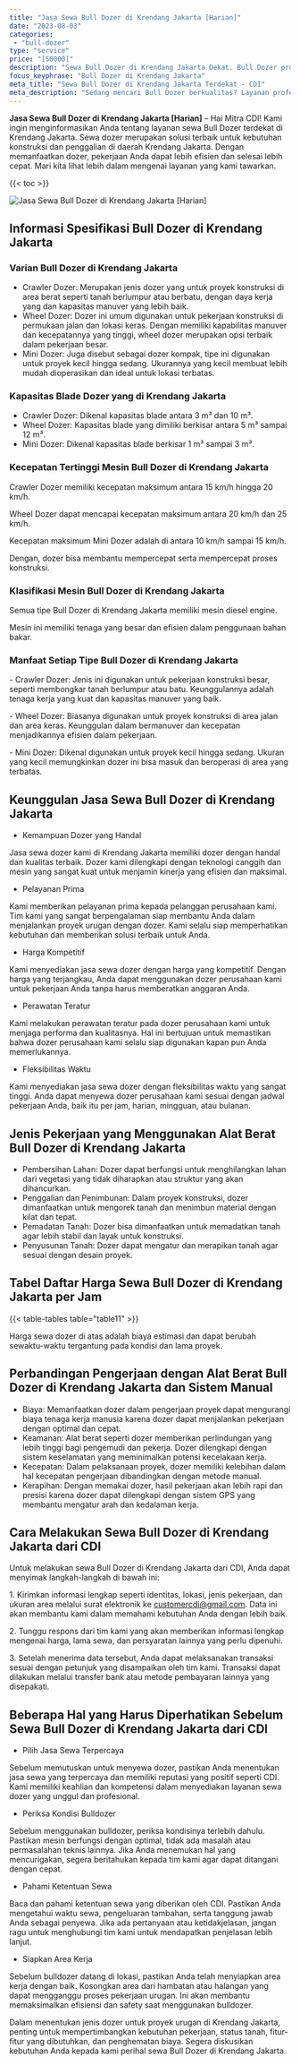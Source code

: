 ```yaml
---
title: "Jasa Sewa Bull Dozer di Krendang Jakarta [Harian]"
date: "2023-08-03"
categories:
 - "bull-dozer"
type: "service"
price: "[50000]"
description: "Sewa Bull Dozer di Krendang Jakarta Dekat. Bull Dozer profesional untuk kebutuhan proyek konstruksi dengan performa maksimal. Hubungi kami untuk informasi lebih detail."
focus_keyphrase: "Bull Dozer di Krendang Jakarta"
meta_title: "Sewa Bull Dozer di Krendang Jakarta Terdekat - CDI"
meta_description: "Sedang mencari Bull Dozer berkualitas? Layanan profesional kami siap melayani dengan harga kompetitif. Dapatkan penawaran sekarang."
---
```


**Jasa Sewa Bull Dozer di Krendang Jakarta [Harian]** – Hai Mitra CDI! Kami ingin menginformasikan Anda tentang layanan sewa Bull Dozer terdekat di Krendang Jakarta. Sewa dozer merupakan solusi terbaik untuk kebutuhan konstruksi dan penggalian di daerah Krendang Jakarta. Dengan memanfaatkan dozer, pekerjaan Anda dapat lebih efisien dan selesai lebih cepat. Mari kita lihat lebih dalam mengenai layanan yang kami tawarkan.

{{< toc >}}

![Jasa Sewa Bull Dozer di Krendang Jakarta [Harian]](/images/bull-dozer/bull-dozer-18.jpg)

## Informasi Spesifikasi Bull Dozer di Krendang Jakarta

### Varian Bull Dozer di Krendang Jakarta

*   Crawler Dozer: Merupakan jenis dozer yang untuk proyek konstruksi di area berat seperti tanah berlumpur atau berbatu, dengan daya kerja yang dan kapasitas manuver yang lebih baik.
*   Wheel Dozer: Dozer ini umum digunakan untuk pekerjaan konstruksi di permukaan jalan dan lokasi keras. Dengan memiliki kapabilitas manuver dan kecepatannya yang tinggi, wheel dozer merupakan opsi terbaik dalam pekerjaan besar.
*   Mini Dozer: Juga disebut sebagai dozer kompak, tipe ini digunakan untuk proyek kecil hingga sedang. Ukurannya yang kecil membuat lebih mudah dioperasikan dan ideal untuk lokasi terbatas.

### Kapasitas Blade Dozer yang di Krendang Jakarta

*   Crawler Dozer: Dikenal kapasitas blade antara 3 m³ dan 10 m³.
*   Wheel Dozer: Kapasitas blade yang dimiliki berkisar antara 5 m³ sampai 12 m³.
*   Mini Dozer: Dikenal kapasitas blade berkisar 1 m³ sampai 3 m³.

### Kecepatan Tertinggi Mesin Bull Dozer di Krendang Jakarta

Crawler Dozer memiliki kecepatan maksimum antara 15 km/h hingga 20 km/h.

Wheel Dozer dapat mencapai kecepatan maksimum antara 20 km/h dan 25 km/h.

Kecepatan maksimum Mini Dozer adalah di antara 10 km/h sampai 15 km/h.

Dengan, dozer bisa membantu mempercepat serta mempercepat proses konstruksi.

### Klasifikasi Mesin Bull Dozer di Krendang Jakarta

Semua tipe Bull Dozer di Krendang Jakarta memiliki mesin diesel engine.

Mesin ini memiliki tenaga yang besar dan efisien dalam penggunaan bahan bakar.

### Manfaat Setiap Tipe Bull Dozer di Krendang Jakarta

\- Crawler Dozer: Jenis ini digunakan untuk pekerjaan konstruksi besar, seperti membongkar tanah berlumpur atau batu. Keunggulannya adalah tenaga kerja yang kuat dan kapasitas manuver yang baik.

\- Wheel Dozer: Biasanya digunakan untuk proyek konstruksi di area jalan dan area keras. Keunggulan dalam bermanuver dan kecepatan menjadikannya efisien dalam pekerjaan.

\- Mini Dozer: Dikenal digunakan untuk proyek kecil hingga sedang. Ukuran yang kecil memungkinkan dozer ini bisa masuk dan beroperasi di area yang terbatas.

## Keunggulan Jasa Sewa Bull Dozer di Krendang Jakarta

*   Kemampuan Dozer yang Handal

Jasa sewa dozer kami di Krendang Jakarta memiliki dozer dengan handal dan kualitas terbaik. Dozer kami dilengkapi dengan teknologi canggih dan mesin yang sangat kuat untuk menjamin kinerja yang efisien dan maksimal.
*   Pelayanan Prima

Kami memberikan pelayanan prima kepada pelanggan perusahaan kami. Tim kami yang sangat berpengalaman siap membantu Anda dalam menjalankan proyek urugan dengan dozer. Kami selalu siap memperhatikan kebutuhan dan memberikan solusi terbaik untuk Anda.
*   Harga Kompetitif

Kami menyediakan jasa sewa dozer dengan harga yang kompetitif. Dengan harga yang terjangkau, Anda dapat menggunakan dozer perusahaan kami untuk pekerjaan Anda tanpa harus memberatkan anggaran Anda.
*   Perawatan Teratur

Kami melakukan perawatan teratur pada dozer perusahaan kami untuk menjaga performa dan kualitasnya. Hal ini bertujuan untuk memastikan bahwa dozer perusahaan kami selalu siap digunakan kapan pun Anda memerlukannya.
*   Fleksibilitas Waktu

Kami menyediakan jasa sewa dozer dengan fleksibilitas waktu yang sangat tinggi. Anda dapat menyewa dozer perusahaan kami sesuai dengan jadwal pekerjaan Anda, baik itu per jam, harian, mingguan, atau bulanan.

## Jenis Pekerjaan yang Menggunakan Alat Berat Bull Dozer di Krendang Jakarta

*   Pembersihan Lahan: Dozer dapat berfungsi untuk menghilangkan lahan dari vegetasi yang tidak diharapkan atau struktur yang akan dihancurkan.
*   Penggalian dan Penimbunan: Dalam proyek konstruksi, dozer dimanfaatkan untuk mengorek tanah dan menimbun material dengan kilat dan tepat.
*   Pemadatan Tanah: Dozer bisa dimanfaatkan untuk memadatkan tanah agar lebih stabil dan layak untuk konstruksi.
*   Penyusunan Tanah: Dozer dapat mengatur dan merapikan tanah agar sesuai dengan desain proyek.

## Tabel Daftar Harga Sewa Bull Dozer di Krendang Jakarta per Jam

{{< table-tables table="table11" >}}

Harga sewa dozer di atas adalah biaya estimasi dan dapat berubah sewaktu-waktu tergantung pada kondisi dan lama proyek.

## Perbandingan Pengerjaan dengan Alat Berat Bull Dozer di Krendang Jakarta dan Sistem Manual

*   Biaya: Memanfaatkan dozer dalam pengerjaan proyek dapat mengurangi biaya tenaga kerja manusia karena dozer dapat menjalankan pekerjaan dengan optimal dan cepat.
*   Keamanan: Alat berat seperti dozer memberikan perlindungan yang lebih tinggi bagi pengemudi dan pekerja. Dozer dilengkapi dengan sistem keselamatan yang meminimalkan potensi kecelakaan kerja.
*   Kecepatan: Dalam pelaksanaan proyek, dozer memiliki kelebihan dalam hal kecepatan pengerjaan dibandingkan dengan metode manual.
*   Kerapihan: Dengan memakai dozer, hasil pekerjaan akan lebih rapi dan presisi karena dozer dapat dilengkapi dengan sistem GPS yang membantu mengatur arah dan kedalaman kerja.

## Cara Melakukan Sewa Bull Dozer di Krendang Jakarta dari CDI

Untuk melakukan sewa Bull Dozer di Krendang Jakarta dari CDI, Anda dapat menyimak langkah-langkah di bawah ini:

1\.  Kirimkan informasi lengkap seperti identitas, lokasi, jenis pekerjaan, dan ukuran area melalui surat elektronik ke customercdi@gmail.com. Data ini akan membantu kami dalam memahami kebutuhan Anda dengan lebih baik.

2\.  Tunggu respons dari tim kami yang akan memberikan informasi lengkap mengenai harga, lama sewa, dan persyaratan lainnya yang perlu dipenuhi.

3\.  Setelah menerima data tersebut, Anda dapat melaksanakan transaksi sesuai dengan petunjuk yang disampaikan oleh tim kami. Transaksi dapat dilakukan melalui transfer bank atau metode pembayaran lainnya yang disepakati.

## Beberapa Hal yang Harus Diperhatikan Sebelum Sewa Bull Dozer di Krendang Jakarta dari CDI

*   Pilih Jasa Sewa Terpercaya

Sebelum memutuskan untuk menyewa dozer, pastikan Anda menentukan jasa sewa yang terpercaya dan memiliki reputasi yang positif seperti CDI. Kami memiliki keahlian dan kompetensi dalam menyediakan layanan sewa dozer yang unggul dan profesional.
*   Periksa Kondisi Bulldozer

Sebelum menggunakan bulldozer, periksa kondisinya terlebih dahulu. Pastikan mesin berfungsi dengan optimal, tidak ada masalah atau permasalahan teknis lainnya. Jika Anda menemukan hal yang mencurigakan, segera beritahukan kepada tim kami agar dapat ditangani dengan cepat.
*   Pahami Ketentuan Sewa

Baca dan pahami ketentuan sewa yang diberikan oleh CDI. Pastikan Anda mengetahui waktu sewa, pengeluaran tambahan, serta tanggung jawab Anda sebagai penyewa. Jika ada pertanyaan atau ketidakjelasan, jangan ragu untuk menghubungi tim kami untuk mendapatkan penjelasan lebih lanjut.
*   Siapkan Area Kerja

Sebelum bulldozer datang di lokasi, pastikan Anda telah menyiapkan area kerja dengan baik. Kosongkan area dari hambatan atau halangan yang dapat mengganggu proses pekerjaan urugan. Ini akan membantu memaksimalkan efisiensi dan safety saat menggunakan bulldozer.

Dalam menentukan jenis dozer untuk proyek urugan di Krendang Jakarta, penting untuk mempertimbangkan kebutuhan pekerjaan, status tanah, fitur-fitur yang dibutuhkan, dan penghematan biaya. Segera diskusikan kebutuhan Anda kepada kami perihal sewa Bull Dozer di Krendang Jakarta.